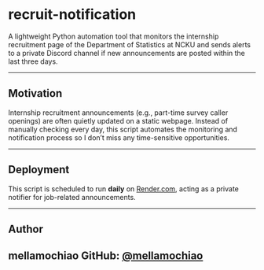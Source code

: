 # recruit-notification

A lightweight Python automation tool that monitors the internship recruitment page of the Department of Statistics at NCKU and sends alerts to a private Discord channel if new announcements are posted within the last three days.

---

## Motivation

Internship recruitment announcements (e.g., part-time survey caller openings) are often quietly updated on a static webpage. Instead of manually checking every day, this script automates the monitoring and notification process so I don’t miss any time-sensitive opportunities.

---

## Deployment

This script is scheduled to run **daily** on [Render.com](https://render.com/), acting as a private notifier for job-related announcements.

---

## Author
mellamochiao 
GitHub: [@mellamochiao](https://github.com/mellamochiao)
---

